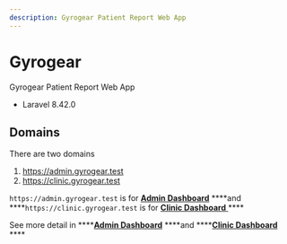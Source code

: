 ```yaml
---
description: Gyrogear Patient Report Web App
---
```


# Gyrogear

Gyrogear Patient Report Web App 

* Laravel 8.42.0

## Domains 

There are two domains

1. https://admin.gyrogear.test
2. https://clinic.gyrogear.test

`https://admin.gyrogear.test` is for [**Admin Dashboard**](admin-dashboard/) ****and  ****`https://clinic.gyrogear.test` is for [**Clinic Dashboard** ](clinic-dashboard/)\*\*\*\*

See more detail in ****[**Admin Dashboard**](admin-dashboard/) ****and ****[**Clinic Dashboard**](clinic-dashboard/) ****

